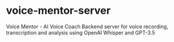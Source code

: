 # voice-mentor-server
Voice Mentor - AI Voice Coach Backend server for voice recording, transcription and analysis using OpenAI Whisper and GPT-3.5
